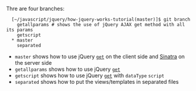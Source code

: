 Thre are four branches:

      [~/javascript/jquery/how-jquery-works-tutorial(master)]$ git branch 
        getallparams # shows the use of jQuery AJAX get method with all its params
        getscript
      * master
        separated

* `master` shows how to use jQuery [`get`](http://api.jquery.com/jquery.get/) on the client side and [Sinatra](http://www.sinatrarb.com/) on the server side
* `getallparams` shows how to use jQuery [`get`](http://api.jquery.com/jquery.get/) 
* `getscript` shows how to use jQuery [`get`](http://api.jquery.com/jquery.get/) with
`dataType` `script`
* `separated` shows how to put the views/templates in separated files
